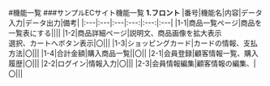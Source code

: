 #機能一覧
###サンプルECサイト機能一覧
**1.フロント**
|番号|機能名|内容|データ入力|データ出力|備考|
|:---|:---|:---|:---:|:---:|:---|
|1-1|商品一覧ページ|商品を一覧表にする||||
|1-2|商品詳細ページ|説明文、商品画像を拡大表示<br>選択、カートへボタン表示|〇|||
|1-3|ショッピングカード|カードの情報、支払方法|〇|||
|1-4|合計金額|購入商品一覧||〇||
|2-1|会員登録|顧客情報一覧、購入履歴|〇|||
|2-2|ログイン|情報入力|〇|||
|2-3|会員情報編集|顧客情報の編集、|〇|||
